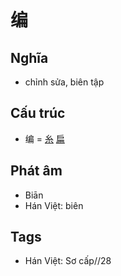 # 编

## Nghĩa

* chỉnh sửa, biên tập

## Cấu trúc
* 编 = [糸](糸.md) [扁](扁.md)

## Phát âm

* Biān
* Hán Việt: biên

## Tags
* Hán Việt: Sơ cấp//28

<script>window.HANZI_FIELD='编';</script>
